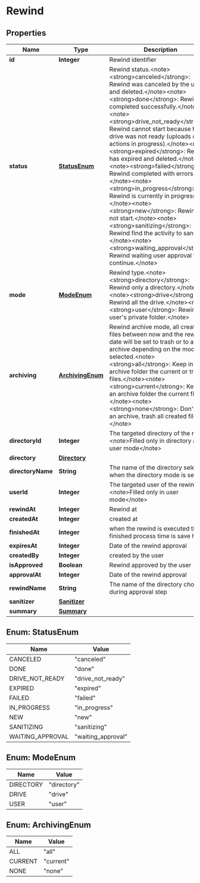 

# Rewind


## Properties

| Name | Type | Description | Notes |
|------------ | ------------- | ------------- | -------------|
|**id** | **Integer** | Rewind identifier |  |
|**status** | [**StatusEnum**](#StatusEnum) | Rewind status.&lt;note&gt;&lt;strong&gt;canceled&lt;/strong&gt;: Rewind was canceled by the user and deleted.&lt;/note&gt;&lt;note&gt;&lt;strong&gt;done&lt;/strong&gt;: Rewind completed successfully.&lt;/note&gt;&lt;note&gt;&lt;strong&gt;drive_not_ready&lt;/strong&gt;: Rewind cannot start because the drive was not ready (uploads or actions in progress).&lt;/note&gt;&lt;note&gt;&lt;strong&gt;expired&lt;/strong&gt;: Rewind has expired and deleted.&lt;/note&gt;&lt;note&gt;&lt;strong&gt;failed&lt;/strong&gt;: Rewind completed with errors.&lt;/note&gt;&lt;note&gt;&lt;strong&gt;in_progress&lt;/strong&gt;: Rewind is currently in progress.&lt;/note&gt;&lt;note&gt;&lt;strong&gt;new&lt;/strong&gt;: Rewind did not start.&lt;/note&gt;&lt;note&gt;&lt;strong&gt;sanitizing&lt;/strong&gt;: Rewind find the activity to sanitize.&lt;/note&gt;&lt;note&gt;&lt;strong&gt;waiting_approval&lt;/strong&gt;: Rewind waiting user approval to continue.&lt;/note&gt; |  |
|**mode** | [**ModeEnum**](#ModeEnum) | Rewind type.&lt;note&gt;&lt;strong&gt;directory&lt;/strong&gt;: Rewind only a directory.&lt;/note&gt;&lt;note&gt;&lt;strong&gt;drive&lt;/strong&gt;: Rewind all the drive.&lt;/note&gt;&lt;note&gt;&lt;strong&gt;user&lt;/strong&gt;: Rewind a user&#39;s private folder.&lt;/note&gt; |  |
|**archiving** | [**ArchivingEnum**](#ArchivingEnum) | Rewind archive mode, all created files between now and the rewind date will be set to trash or to an archive depending on the mode selected.&lt;note&gt;&lt;strong&gt;all&lt;/strong&gt;: Keep in an archive folder the current or trashed files.&lt;/note&gt;&lt;note&gt;&lt;strong&gt;current&lt;/strong&gt;: Keep in an archive folder the current files.&lt;/note&gt;&lt;note&gt;&lt;strong&gt;none&lt;/strong&gt;: Don&#39;t build an archive, trash all created files.&lt;/note&gt; |  |
|**directoryId** | **Integer** | The targeted directory of the rewind &lt;note&gt;Filled only in directory and user mode&lt;/note&gt; |  |
|**directory** | [**Directory**](Directory.md) |  |  [optional] |
|**directoryName** | **String** | The name of the directory selected when the directory mode is selected |  [optional] |
|**userId** | **Integer** | The targeted user of the rewind &lt;note&gt;Filled only in user mode&lt;/note&gt; |  |
|**rewindAt** | **Integer** | Rewind at |  |
|**createdAt** | **Integer** | created at |  |
|**finishedAt** | **Integer** | when the rewind is executed the finished process time is save here |  [optional] |
|**expiresAt** | **Integer** | Date of the rewind approval |  |
|**createdBy** | **Integer** | created by the user |  |
|**isApproved** | **Boolean** | Rewind approved by the user |  |
|**approvalAt** | **Integer** | Date of the rewind approval |  |
|**rewindName** | **String** | The name of the directory choose during approval step |  [optional] |
|**sanitizer** | [**Sanitizer**](Sanitizer.md) |  |  [optional] |
|**summary** | [**Summary**](Summary.md) |  |  [optional] |



## Enum: StatusEnum

| Name | Value |
|---- | -----|
| CANCELED | &quot;canceled&quot; |
| DONE | &quot;done&quot; |
| DRIVE_NOT_READY | &quot;drive_not_ready&quot; |
| EXPIRED | &quot;expired&quot; |
| FAILED | &quot;failed&quot; |
| IN_PROGRESS | &quot;in_progress&quot; |
| NEW | &quot;new&quot; |
| SANITIZING | &quot;sanitizing&quot; |
| WAITING_APPROVAL | &quot;waiting_approval&quot; |



## Enum: ModeEnum

| Name | Value |
|---- | -----|
| DIRECTORY | &quot;directory&quot; |
| DRIVE | &quot;drive&quot; |
| USER | &quot;user&quot; |



## Enum: ArchivingEnum

| Name | Value |
|---- | -----|
| ALL | &quot;all&quot; |
| CURRENT | &quot;current&quot; |
| NONE | &quot;none&quot; |



